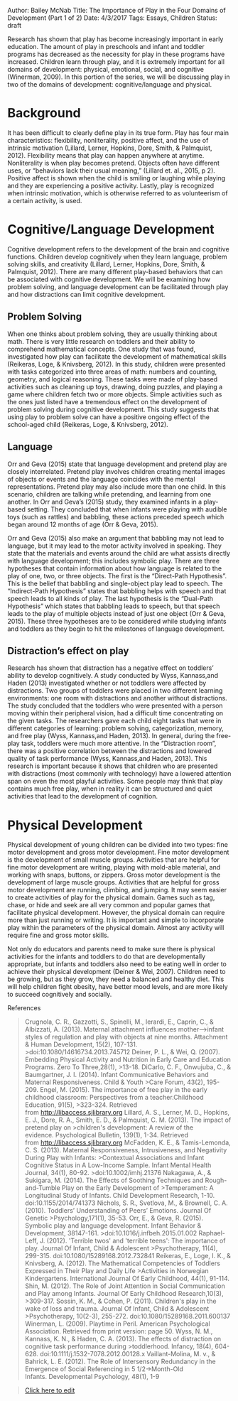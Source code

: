 Author: Bailey McNab
Title: The Importance of Play in the Four Domains of Development (Part 1 of 2)
Date: 4/3/2017
Tags: Essays, Children
Status: draft

Research has shown that play has become increasingly important in early education. The amount of play in preschools and infant and toddler programs has decreased as the necessity for play in these programs have increased. Children learn through play, and it is extremely important for all domains of development: physical, emotional, social, and cognitive (Winerman, 2009). In this portion of the series, we will be discussing play in two of the domains of development: cognitive/language and physical.

# Background

It has been difficult to clearly define play in its true form. Play has four main characteristics: flexibility, nonliterality, positive affect, and the use of intrinsic motivation (Lillard, Lerner, Hopkins, Dore, Smith, & Palmquist, 2012). Flexibility means that play can happen anywhere at anytime. Nonliterality is when play becomes pretend. Objects often have different uses, or “behaviors lack their usual meaning,” (Lillard et. al., 2015, p 2). Positive affect is shown when the child is smiling or laughing while playing and they are experiencing a positive activity. Lastly, play is recognized when intrinsic motivation, which is otherwise referred to as volunteerism of a certain activity, is used.  

# Cognitive/Language Development

Cognitive development refers to the development of the brain and cognitive functions. Children develop cognitively when they learn language, problem solving skills, and creativity (Lillard, Lerner, Hopkins, Dore, Smith, & Palmquist, 2012). There are many different play-based behaviors that can be associated with cognitive development. We will be examining how problem solving, and language development can be facilitated through play and how distractions can limit cognitive development.

## Problem Solving

When one thinks about problem solving, they are usually thinking about math. There is very little research on toddlers and their ability to comprehend mathematical concepts. One study that was found, investigated how play can facilitate the development of mathematical skills (Reikeras, Loge, & Knivsberg, 2012). In this study, children were presented with tasks categorized into three areas of math: numbers and counting, geometry, and logical reasoning. These tasks were made of play-based activities such as cleaning up toys, drawing, doing puzzles, and playing a game where children fetch two or more objects. Simple activities such as the ones just listed have a tremendous effect on the development of problem solving during cognitive development. This study suggests that using play to problem solve can have a positive ongoing effect of the school-aged child (Reikeras, Loge, & Knivsberg, 2012).

## Language

Orr and Geva (2015) state that language development and pretend play are closely interrelated. Pretend play involves children creating mental images of objects or events and the language coincides with the mental representations. Pretend play may also include more than one child. In this scenario, children are talking while pretending, and learning from one another. In Orr and Geva’s (2015) study, they examined infants in a play-based setting. They concluded that when infants were playing with audible toys (such as rattles) and babbling, these actions preceded speech which began around 12 months of age (Orr & Geva, 2015).

Orr and Geva (2015) also make an argument that babbling may not lead to language, but it may lead to the motor activity involved in speaking. They state that the materials and events around the child are what assists directly with language development; this includes symbolic play. There are three hypotheses that contain information about how language is related to the play of one, two, or three objects. The first is the “Direct-Path Hypothesis”. This is the belief that babbling and single-object play lead to speech. The “Indirect-Path Hypothesis” states that babbling helps with speech and that speech leads to all kinds of play. The last hypothesis is the “Dual-Path Hypothesis” which states that babbling leads to speech, but that speech leads to the play of multiple objects instead of just one object (Orr & Geva, 2015). These three hypotheses are to be considered while studying infants and toddlers as they begin to hit the milestones of language development.

## Distraction’s effect on play

Research has shown that distraction has a negative effect on toddlers’ ability to develop cognitively. A study conducted by Wyss, Kannass,and Haden (2013) investigated whether or not toddlers were affected by distractions. Two groups of toddlers were placed in two different learning environments: one room with distractions and another without distractions. The study concluded that the toddlers who were presented with a person moving within their peripheral vision, had a difficult time concentrating on the given tasks. The researchers gave each child eight tasks that were in different categories of learning: problem solving, categorization, memory, and free play (Wyss, Kannass,and Haden, 2013). In general, during the free-play task, toddlers were much more attentive. In the “Distraction room”, there was a positive correlation between the distractions and lowered quality of task performance (Wyss, Kannass,and Haden, 2013). This research is important because it shows that children who are presented with distractions (most commonly with technology) have a lowered attention span on  even the most playful activities. Some people may think that play contains much free play, when in reality it can be structured and quiet activities that lead to the development of cognition. 

# Physical Development

Physical development of young children can be divided into two types: fine motor development and gross motor development. Fine motor development is the development of small muscle groups. Activities that are helpful for fine motor development are writing, playing with mold-able material, and working with snaps, buttons, or zippers. Gross motor development is the development of large muscle groups. Activities that are helpful for gross motor development are running, climbing, and jumping. It may seem easier to create activities of play for the physical domain. Games such as tag, chase, or hide and seek are all very common and popular games that facilitate physical development. However, the physical domain can require more than just running or writing. It is important and simple to incorporate play within the parameters of the physical domain. Almost any activity will require fine and gross motor skills.

Not only do educators and parents need to make sure there is physical activities for the infants and toddlers to do that are developmentally appropriate, but infants and toddlers also need to be eating well in order to achieve their physical development (Deiner & Wei, 2007). Children need to be growing, but as they grow, they need a balanced and healthy diet. This will help children fight obesity, have better mood levels, and are more likely to succeed cognitively and socially. 

References
>Crugnola, C. R., Gazzotti, S., Spinelli, M., Ierardi, E., Caprin, C., & Albizzati, A. (2013). Maternal attachment influences mother–>infant styles of regulation and play with objects at nine months. Attachment & Human Development, 15(2), 107-131. >doi:10.1080/14616734.2013.745712
>Deiner, P. L., & Wei, Q. (2007). Embedding Physical Activity and Nutrition in Early Care and Education Programs. Zero To Three,28(1), >13-18.
>DiCarlo, C. F., Onwujuba, C., & Baumgartner, J. I. (2014). Infant Communicative Behaviors and Maternal Responsiveness. Child & Youth >Care Forum, 43(2), 195-209.
>Engel, M. (2015). The importance of free play in the early childhood classroom: Perspectives from a teacher.Childhood Education, 91(5), >323-324. Retrieved from http://libaccess.sjlibrary.org
>Lillard, A. S., Lerner, M. D., Hopkins, E. J., Dore, R. A., Smith, E. D., & Palmquist, C. M. (2013). The impact of pretend play on >children's development: A review of the evidence. Psychological Bulletin, 139(1), 1-34. Retrieved from http://libaccess.sjlibrary.org
>McFadden, K. E., & Tamis-Lemonda, C. S. (2013). Maternal Responsiveness, Intrusiveness, and Negativity During Play with Infants: >Contextual Associations and Infant Cognitive Status in A Low-Income Sample. Infant Mental Health Journal, 34(1), 80-92. >doi:10.1002/imhj.21376
>Nakagawa, A., & Sukigara, M. (2014). The Effects of Soothing Techniques and Rough-and-Tumble Play on the Early Development of >Temperament: A Longitudinal Study of Infants. Child Development Research, 1-10. doi:10.1155/2014/741373
>Nichols, S. R., Svetlova, M., & Brownell, C. A. (2010). Toddlers’ Understanding of Peers’ Emotions. Journal Of Genetic >Psychology,171(1), 35-53.
>Orr, E., & Geva, R. (2015). Symbolic play and language development. Infant Behavior & Development, 38147-161. >doi:10.1016/j.infbeh.2015.01.002
>Raphael-Leff, J. (2012). 'Terrible twos' and 'terrible teens': The importance of play. Journal Of Infant, Child & Adolescent >Psychotherapy, 11(4), 299-315. doi:10.1080/15289168.2012.732841
>Reikeras, E., Loge, I. K., & Knivsberg, A. (2012). The Mathematical Competencies of 	Toddlers Expressed in Their Play and Daily Life >Activities in Norwegian 	Kindergartens. International Journal Of Early Childhood, 44(1), 91-114.
>Shin, M. (2012). The Role of Joint Attention in Social Communication and Play among Infants. Journal Of Early Childhood Research,10(3), >309-317.
>Sossin, K. M., & Cohen, P. (2011). Children's play in the wake of loss and trauma. Journal Of Infant, Child & Adolescent >Psychotherapy, 10(2-3), 255-272. doi:10.1080/15289168.2011.600137
>Winerman, L. (2009). Playtime in Peril. American Psychological Association. Retrieved from print version: page 50.
>Wyss, N. M., Kannass, K. N., & Haden, C. A. (2013). The effects of distraction on cognitive task performance during >toddlerhood. Infancy, 18(4), 604-628. doi:10.1111/j.1532-7078.2012.00128.x
>Vaillant-Molina, M. v., & Bahrick, L. E. (2012). The Role of Intersensory Redundancy in the Emergence of Social Referencing in 5 1/2->Month-Old Infants. Developmental Psychology, 48(1), 1-9

>[Click here to edit](https://github.com/betsythefc/blog.imnotat.work/tree/master/CHAD/the-importance-of-play-in-the-four-domains-of-development-part-1.md)
